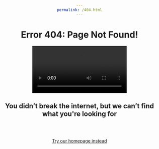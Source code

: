 ```yaml
---
permalink: /404.html
---
```

Error 404: Page Not Found!
=======

<html>
<head>
<style>
h1 {text-align: center;}
h2 {text-align: center;}
p {text-align: center;}
div {text-align: center;}
</style>
</head>
<body>

<div>
    <p><video src="/assets/media/videos/404-pnf.mp4" alt="" /></p>
    <h2>You didn’t break the internet, but we can’t find what you're looking for</h2>
  </div>
<br>
<br>
<p><a href="/">Try our homepage instead</a></p>
